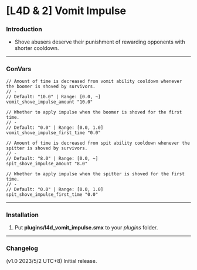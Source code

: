 # [L4D & 2] Vomit Impulse

### Introduction
- Shove abusers deserve their punishment of rewarding opponents with shorter cooldown.

<hr>

### ConVars
```
// Amount of time is decreased from vomit ability cooldown whenever the boomer is shoved by survivors.
// -
// Default: "10.0" | Range: [0.0, ~]
vomit_shove_impulse_amount "10.0"

// Whether to apply impulse when the boomer is shoved for the first time.
// -
// Default: "0.0" | Range: [0.0, 1.0]
vomit_shove_impulse_first_time "0.0"

// Amount of time is decreased from spit ability cooldown whenever the spitter is shoved by survivors.
// -
// Default: "8.0" | Range: [0.0, ~]
spit_shove_impulse_amount "8.0"

// Whether to apply impulse when the spitter is shoved for the first time.
// -
// Default: "0.0" | Range: [0.0, 1.0]
spit_shove_impulse_first_time "0.0"
```

<hr>

### Installation
1. Put **plugins/l4d_vomit_impulse.smx** to your _plugins_ folder.

<hr>

### Changelog
(v1.0 2023/5/2 UTC+8) Initial release.
